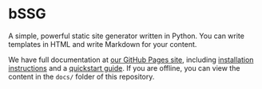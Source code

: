 # bSSG
A simple, powerful static site generator written in Python. You can write templates in HTML and write Markdown for your content.

We have full documentation at [our GitHub Pages site](https://bevan0.github.io/bSSG/), including [installation instructions](https://bevan0.github.io/bSSG/install) and a [quickstart guide](https://bevan0.github.io/bSSG/quickstart). If you are offline, you can view the content in the `docs/` folder of this repository.